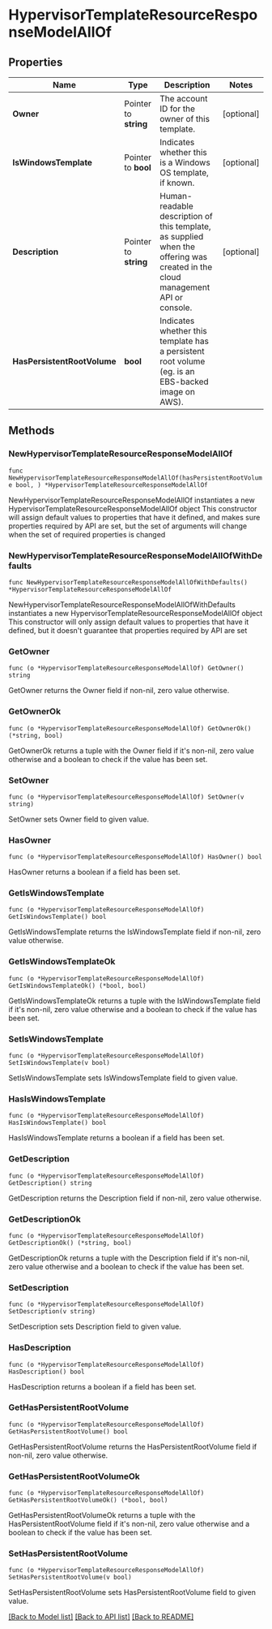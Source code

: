 # HypervisorTemplateResourceResponseModelAllOf

## Properties

Name | Type | Description | Notes
------------ | ------------- | ------------- | -------------
**Owner** | Pointer to **string** | The account ID for the owner of this template. | [optional] 
**IsWindowsTemplate** | Pointer to **bool** | Indicates whether this is a Windows OS template, if known. | [optional] 
**Description** | Pointer to **string** | Human-readable description of this template, as supplied when the offering was created in the cloud management API or console. | [optional] 
**HasPersistentRootVolume** | **bool** | Indicates whether this template has a persistent root volume (eg. is an EBS-backed image on AWS). | 

## Methods

### NewHypervisorTemplateResourceResponseModelAllOf

`func NewHypervisorTemplateResourceResponseModelAllOf(hasPersistentRootVolume bool, ) *HypervisorTemplateResourceResponseModelAllOf`

NewHypervisorTemplateResourceResponseModelAllOf instantiates a new HypervisorTemplateResourceResponseModelAllOf object
This constructor will assign default values to properties that have it defined,
and makes sure properties required by API are set, but the set of arguments
will change when the set of required properties is changed

### NewHypervisorTemplateResourceResponseModelAllOfWithDefaults

`func NewHypervisorTemplateResourceResponseModelAllOfWithDefaults() *HypervisorTemplateResourceResponseModelAllOf`

NewHypervisorTemplateResourceResponseModelAllOfWithDefaults instantiates a new HypervisorTemplateResourceResponseModelAllOf object
This constructor will only assign default values to properties that have it defined,
but it doesn't guarantee that properties required by API are set

### GetOwner

`func (o *HypervisorTemplateResourceResponseModelAllOf) GetOwner() string`

GetOwner returns the Owner field if non-nil, zero value otherwise.

### GetOwnerOk

`func (o *HypervisorTemplateResourceResponseModelAllOf) GetOwnerOk() (*string, bool)`

GetOwnerOk returns a tuple with the Owner field if it's non-nil, zero value otherwise
and a boolean to check if the value has been set.

### SetOwner

`func (o *HypervisorTemplateResourceResponseModelAllOf) SetOwner(v string)`

SetOwner sets Owner field to given value.

### HasOwner

`func (o *HypervisorTemplateResourceResponseModelAllOf) HasOwner() bool`

HasOwner returns a boolean if a field has been set.

### GetIsWindowsTemplate

`func (o *HypervisorTemplateResourceResponseModelAllOf) GetIsWindowsTemplate() bool`

GetIsWindowsTemplate returns the IsWindowsTemplate field if non-nil, zero value otherwise.

### GetIsWindowsTemplateOk

`func (o *HypervisorTemplateResourceResponseModelAllOf) GetIsWindowsTemplateOk() (*bool, bool)`

GetIsWindowsTemplateOk returns a tuple with the IsWindowsTemplate field if it's non-nil, zero value otherwise
and a boolean to check if the value has been set.

### SetIsWindowsTemplate

`func (o *HypervisorTemplateResourceResponseModelAllOf) SetIsWindowsTemplate(v bool)`

SetIsWindowsTemplate sets IsWindowsTemplate field to given value.

### HasIsWindowsTemplate

`func (o *HypervisorTemplateResourceResponseModelAllOf) HasIsWindowsTemplate() bool`

HasIsWindowsTemplate returns a boolean if a field has been set.

### GetDescription

`func (o *HypervisorTemplateResourceResponseModelAllOf) GetDescription() string`

GetDescription returns the Description field if non-nil, zero value otherwise.

### GetDescriptionOk

`func (o *HypervisorTemplateResourceResponseModelAllOf) GetDescriptionOk() (*string, bool)`

GetDescriptionOk returns a tuple with the Description field if it's non-nil, zero value otherwise
and a boolean to check if the value has been set.

### SetDescription

`func (o *HypervisorTemplateResourceResponseModelAllOf) SetDescription(v string)`

SetDescription sets Description field to given value.

### HasDescription

`func (o *HypervisorTemplateResourceResponseModelAllOf) HasDescription() bool`

HasDescription returns a boolean if a field has been set.

### GetHasPersistentRootVolume

`func (o *HypervisorTemplateResourceResponseModelAllOf) GetHasPersistentRootVolume() bool`

GetHasPersistentRootVolume returns the HasPersistentRootVolume field if non-nil, zero value otherwise.

### GetHasPersistentRootVolumeOk

`func (o *HypervisorTemplateResourceResponseModelAllOf) GetHasPersistentRootVolumeOk() (*bool, bool)`

GetHasPersistentRootVolumeOk returns a tuple with the HasPersistentRootVolume field if it's non-nil, zero value otherwise
and a boolean to check if the value has been set.

### SetHasPersistentRootVolume

`func (o *HypervisorTemplateResourceResponseModelAllOf) SetHasPersistentRootVolume(v bool)`

SetHasPersistentRootVolume sets HasPersistentRootVolume field to given value.



[[Back to Model list]](../README.md#documentation-for-models) [[Back to API list]](../README.md#documentation-for-api-endpoints) [[Back to README]](../README.md)


